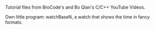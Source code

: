 Tutorial files from BroCode's and Bo Qian's C/C++ YouTube Videos.

Own little program: watchBaseN, a watch that shows the time in fancy formats.
